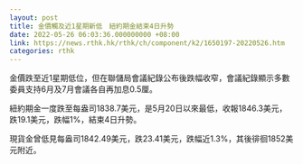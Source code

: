 ```yaml
---
layout: post
title: 金價觸及近1星期新低　紐約期金結束4日升勢
date: 2022-05-26 06:03:36.000000000 +08:00
link: https://news.rthk.hk/rthk/ch/component/k2/1650197-20220526.htm
categories: rthk
---
```


金價跌至近1星期低位，但在聯儲局會議紀錄公布後跌幅收窄，會議紀錄顯示多數委員支持6月及7月會議各自再加息0.5厘。

紐約期金一度跌至每盎司1838.7美元，是5月20日以來最低，收報1846.3美元，跌19.1美元，跌幅1%，結束4日升勢。

現貨金曾低見每盎司1842.49美元，跌23.41美元，跌幅近1.3%，其後徘徊1852美元附近。
